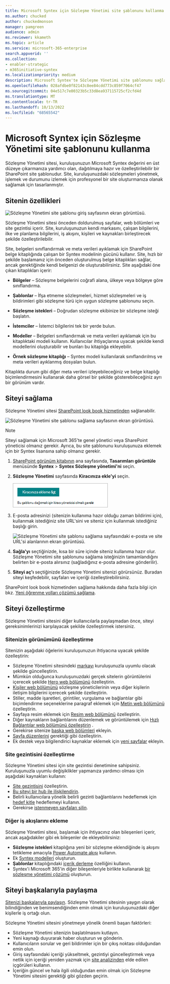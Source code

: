 ```yaml
---
title: Microsoft Syntex için Sözleşme Yönetimi site şablonunu kullanma
ms.author: chucked
author: chuckedmonson
manager: pamgreen
audience: admin
ms.reviewer: kkameth
ms.topic: article
ms.service: microsoft-365-enterprise
search.appverid: ''
ms.collection:
- enabler-strategic
- m365initiative-syntex
ms.localizationpriority: medium
description: Microsoft Syntex'te Sözleşme Yönetimi site şablonunu sağlamayı, kullanmayı ve özelleştirmeyi öğrenin.
ms.openlocfilehash: 028afdbe0f82143c8ee84cdd773c859f7064cf47
ms.sourcegitcommit: 04e517c7e00323b5c33d8ea937115725cf2cfd4d
ms.translationtype: MT
ms.contentlocale: tr-TR
ms.lasthandoff: 10/13/2022
ms.locfileid: "68565542"
---
```

# <a name="use-the-contracts-management-site-template-for-microsoft-syntex"></a>Microsoft Syntex için Sözleşme Yönetimi site şablonunu kullanma

Sözleşme Yönetimi sitesi, kuruluşunuzun Microsoft Syntex değerini en üst düzeye çıkarmanıza yardımcı olan, dağıtılmaya hazır ve özelleştirilebilir bir SharePoint site şablonudur. Site, kuruluşunuzdaki sözleşmeleri yönetmek, işlemek ve durumunu izlemek için profesyonel bir site oluşturmanıza olanak sağlamak için tasarlanmıştır.

## <a name="features-of-the-site"></a>Sitenin özellikleri

![Sözleşme Yönetimi site şablonu giriş sayfasının ekran görüntüsü.](../media/content-understanding/contracts-management-site-home-page.png)

Sözleşme Yönetimi sitesi önceden doldurulmuş sayfalar, web bölümleri ve site gezintisi içerir. Site, kuruluşunuzun kendi markasını, çalışan bilgilerini, ilke ve planlama bilgilerini, iş akışını, kişileri ve kaynakları birleştirecek şekilde özelleştirilebilir.

Site, belgeleri sınıflandırmak ve meta verileri ayıklamak için SharePoint belge kitaplığında çalışan bir Syntex modelinin gücünü kullanır. Site, hızlı bir şekilde başlamanız için önceden oluşturulmuş belge kitaplıkları sağlar, ancak gerektiğinde kendi belgenizi de oluşturabilirsiniz. Site aşağıdaki öne çıkan kitaplıkları içerir:

- **Bölgeler** – Sözleşme belgelerini coğrafi alana, ülkeye veya bölgeye göre sınıflandırma.

- **Şablonlar** – İfşa etmeme sözleşmeleri, hizmet sözleşmeleri ve iş bildirimleri gibi sözleşme türü için uygun sözleşme şablonunu seçin.

- **Sözleşme istekleri** – Doğrudan sözleşme ekibinize bir sözleşme isteği başlatın.

- **İstemciler** – İstemci bilgilerini tek bir yerde bulun.

- **Modeller** – Belgeleri sınıflandırmak ve meta verileri ayıklamak için bu kitaplıktaki modeli kullanın. Kullanıcılar ihtiyaçlarına uyacak şekilde kendi modellerini oluşturabilir ve bunları bu kitaplığa ekleyebilir.

- **Örnek sözleşme kitaplığı** – Syntex modeli kullanılarak sınıflandırılmış ve meta verileri ayıklanmış dosyaları bulun. 

Kitaplıkta durum gibi diğer meta verileri izleyebileceğiniz ve belge kitaplığı biçimlendirmesini kullanarak daha görsel bir şekilde gösterebileceğiniz ayrı bir görünüm vardır.

## <a name="provision-the-site"></a>Siteyi sağlama

Sözleşme Yönetimi sitesi [SharePoint look book hizmetinden](https://lookbook.microsoft.com/) sağlanabilir.

![Sözleşme Yönetimi site şablonu sağlama sayfasının ekran görüntüsü.](../media/content-understanding/contracts-management-site-provisioning-page.png)

> [!NOTE]
> Siteyi sağlamak için Microsoft 365'te genel yönetici veya SharePoint yöneticisi olmanız gerekir. Ayrıca, bu site şablonunu kuruluşunuza eklemek için bir Syntex lisansına sahip olmanız gerekir.

1. [SharePoint görünüm kitabının](https://lookbook.microsoft.com/) ana sayfasında, **Tasarımları görüntüle** menüsünde **Syntex** > **Syntex Sözleşme yönetimi'ni** seçin.

2. **Sözleşme Yönetimi** sayfasında **Kiracınıza ekle'yi** seçin.

    ![Sözleşme Yönetimi site şablonu sağlama sayfasındaki Kiracınıza ekle düğmesinin ekran görüntüsü.](../media/content-understanding/contracts-management-site-add-to-your-tenant.png)

3. E-posta adresinizi (sitenizin kullanıma hazır olduğu zaman bildirimi için), kullanmak istediğiniz site URL'sini ve siteniz için kullanmak istediğiniz başlığı girin. 

    ![Sözleşme Yönetimi site şablonu sağlama sayfasındaki e-posta ve site URL'si alanlarının ekran görüntüsü.](../media/content-understanding/contracts-management-email-and-site-url.png)

4. **Sağla'yı** seçtiğinizde, kısa bir süre içinde siteniz kullanıma hazır olur. Sözleşme Yönetimi site şablonunu sağlama isteğinizin tamamlandığını belirten bir e-posta alırsınız (sağladığınız e-posta adresine gönderilir).

5. **Siteyi aç'ı** seçtiğinizde Sözleşme Yönetimi sitenizi görürsünüz. Buradan siteyi keşfedebilir, sayfaları ve içeriği özelleştirebilirsiniz. 

SharePoint look book hizmetinden sağlama hakkında daha fazla bilgi için bkz. [Yeni öğrenme yolları çözümü sağlama](/office365/customlearning/custom_provision).

## <a name="customize-the-site"></a>Siteyi özelleştirme

Sözleşme Yönetimi sitesini diğer kullanıcılarla paylaşmadan önce, siteyi gereksinimlerinizi karşılayacak şekilde özelleştirmek istersiniz. 

### <a name="customize-the-look-and-feel-of-your-site"></a>Sitenizin görünümünü özelleştirme

Sitenizin aşağıdaki öğelerini kuruluşunuzun ihtiyacına uyacak şekilde özelleştirin:

- Sözleşme Yönetimi sitesindeki [markayı](https://support.microsoft.com/office/customize-your-sharepoint-site-320b43e5-b047-4fda-8381-f61e8ac7f59b) kuruluşunuzla uyumlu olacak şekilde güncelleştirin.
- Mümkün olduğunca kuruluşunuzdaki gerçek sitelerin görüntülerini içerecek şekilde [Hero web bölümünü](https://support.microsoft.com/office/use-the-hero-web-part-d57f449b-19a0-4b0d-8ce3-be5866430645) özelleştirin.
- [Kişiler web bölümünü](https://support.microsoft.com/office/show-people-profiles-on-your-page-with-the-people-web-part-7e52c5f6-2d72-48fa-a9d3-d2750765fa05) sözleşme yöneticilerinin veya diğer kişilerin iletişim bilgilerini içerecek şekilde özelleştirin.
- Stiller, madde işaretleri, girintiler, vurgulama ve bağlantılar gibi biçimlendirme seçeneklerine paragraf eklemek için [Metin web bölümünü](https://support.microsoft.com/office/add-text-and-tables-to-your-page-with-the-text-web-part-729c0aa1-bc0d-41e3-9cde-c60533f2c801) özelleştirin.
- Sayfaya resim eklemek için [Resim web bölümünü](https://support.microsoft.com/office/use-the-image-web-part-a63b335b-ad0a-4954-a65d-33c6af68beb2) özelleştirin.
- Diğer kaynakların bağlantılarını düzenlemek ve görüntülemek için [Hızlı Bağlantılar web bölümünü özelleştirin](https://support.microsoft.com/office/use-the-quick-links-web-part-e1df7561-209d-4362-96d4-469f85ab2a82) .
- Gerekirse sitenize [başka web bölümleri](https://support.microsoft.com/office/using-web-parts-on-sharepoint-pages-336e8e92-3e2d-4298-ae01-d404bbe751e0) ekleyin.
- [Sayfa düzenlerini](https://support.microsoft.com/office/add-sections-and-columns-on-a-sharepoint-modern-page-fc491eb4-f733-4825-8fe2-e1ed80bd0899) gerektiği gibi özelleştirin.
- Ek destek veya bilgilendirici kaynaklar eklemek için [yeni sayfalar](https://support.microsoft.com/office/create-and-use-modern-pages-on-a-sharepoint-site-b3d46deb-27a6-4b1e-87b8-df851e503dec) ekleyin.

### <a name="customize-the-site-navigation"></a>Site gezintisini özelleştirme

Sözleşme Yönetimi sitesi için site gezintisi denetimine sahipsiniz. Kuruluşunuzla uyumlu değişiklikler yapmanıza yardımcı olması için aşağıdaki kaynakları kullanın:

- [Site gezintisini](https://support.microsoft.com/office/customize-the-navigation-on-your-sharepoint-site-3cd61ae7-a9ed-4e1e-bf6d-4655f0bf25ca) özelleştirin.
- [Bu siteyi bir hub ile ilişkilendirin](https://support.microsoft.com/office/associate-a-sharepoint-site-with-a-hub-site-ae0009fd-af04-4d3d-917d-88edb43efc05).
- Belirli kullanıcılara yönelik belirli gezinti bağlantılarını hedeflemek için [hedef kitle](https://support.microsoft.com/office/target-navigation-news-and-files-to-specific-audiences-33d84cb6-14ed-4e53-a426-74c38ea32293) hedeflemeyi kullanın. 
- Gerekirse [istenmeyen sayfaları silin](https://support.microsoft.com/office/delete-a-page-from-a-sharepoint-site-1d4197b8-31b6-460d-906b-3fb492a51db1).


### <a name="add-other-workflows"></a>Diğer iş akışlarını ekleme

Sözleşme Yönetimi sitesi, başlamak için ihtiyacınız olan bileşenleri içerir, ancak aşağıdakiler gibi ek bileşenler de ekleyebilirsiniz:

- **Sözleşme istekleri** kitaplığına yeni bir sözleşme eklendiğinde iş akışını tetikleme amacıyla [Power Automate akışı](/power-automate/getting-started) kullanın.
- Ek [Syntex modelleri](/microsoft-365/contentunderstanding/#models) oluşturun.
- **Şablonlar** kitaplığındaki [içerik derleme](content-assembly.md) özelliğini kullanın.
- Syntex'i Microsoft 365'in diğer bileşenleriyle birlikte kullanarak [bir sözleşme yönetimi çözümü](solution-manage-contracts-in-microsoft-365.md) oluşturun.

## <a name="share-the-site-with-others"></a>Siteyi başkalarıyla paylaşma

[Sitenizi başkalarıyla paylaşın](https://support.microsoft.com/office/share-a-site-958771a8-d041-4eb8-b51c-afea2eae3658). Sözleşme Yönetimi sitesinin yaygın olarak bilindiğinden ve benimsendiğinden emin olmak için kuruluşunuzdaki diğer kişilerle iş ortağı olun.

Sözleşme Yönetimi sitesini yönetmeye yönelik önemli başarı faktörleri:

- Sözleşme Yönetimi sitenizin başlatılmasını kutlayın.
- Yeni kaynağı duyurarak haber oluşturun ve gönderin.
- Kullanıcıların sorular ve geri bildirimler için bir çıkış noktası olduğundan emin olun.
- Giriş sayfasındaki içeriği yükseltmek, gezintiyi güncelleştirmek veya netlik için içeriği yeniden yazmak için [site analizinden](https://support.microsoft.com/office/view-usage-data-for-your-sharepoint-site-2fa8ddc2-c4b3-4268-8d26-a772dc55779e) elde edilen içgörüleri kullanın.
- İçeriğin güncel ve hala ilgili olduğundan emin olmak için Sözleşme Yönetimi sitesini gerektiği gibi gözden geçirin.

